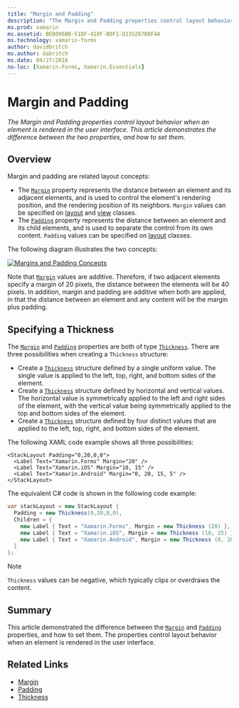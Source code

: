 ```yaml
---
title: "Margin and Padding"
description: "The Margin and Padding properties control layout behavior when an element is rendered in the user interface. This article demonstrates the difference between the two properties, and how to set them."
ms.prod: xamarin
ms.assetid: BEB096BB-51DF-410F-B0F1-D235287B0F4A
ms.technology: xamarin-forms
author: davidbritch
ms.author: dabritch
ms.date: 04/27/2016
no-loc: [Xamarin.Forms, Xamarin.Essentials]
---
```


# Margin and Padding

_The Margin and Padding properties control layout behavior when an element is rendered in the user interface. This article demonstrates the difference between the two properties, and how to set them._

## Overview

Margin and padding are related layout concepts:

- The [`Margin`](xref:Xamarin.Forms.View.Margin) property represents the distance between an element and its adjacent elements, and is used to control the element's rendering position, and the rendering position of its neighbors. `Margin` values can be specified on [layout](~/xamarin-forms/user-interface/controls/layouts.md) and [view](~/xamarin-forms/user-interface/controls/views.md) classes.
- The [`Padding`](xref:Xamarin.Forms.Layout.Padding) property represents the distance between an element and its child elements, and is used to separate the control from its own content. `Padding` values can be specified on [layout](~/xamarin-forms/user-interface/controls/layouts.md) classes.

The following diagram illustrates the two concepts:

[![Margins and Padding Concepts](margin-and-padding-images/margins-and-padding-sml.png)](margin-and-padding-images/margins-and-padding.png#lightbox "Margins and Padding Concepts")

Note that [`Margin`](xref:Xamarin.Forms.View.Margin) values are additive. Therefore, if two adjacent elements specify a margin of 20 pixels, the distance between the elements will be 40 pixels. In addition, margin and padding are additive when both are applied, in that the distance between an element and any content will be the margin plus padding.

## Specifying a Thickness

The [`Margin`](xref:Xamarin.Forms.View.Margin) and [`Padding`](xref:Xamarin.Forms.Layout.Padding) properties are both of type [`Thickness`](xref:Xamarin.Forms.Thickness). There are three possibilities when creating a `Thickness` structure:

- Create a [`Thickness`](xref:Xamarin.Forms.Thickness) structure defined by a single uniform value. The single value is applied to the left, top, right, and bottom sides of the element.
- Create a [`Thickness`](xref:Xamarin.Forms.Thickness) structure defined by horizontal and vertical values. The horizontal value is symmetrically applied to the left and right sides of the element, with the vertical value being symmetrically applied to the top and bottom sides of the element.
- Create a [`Thickness`](xref:Xamarin.Forms.Thickness) structure defined by four distinct values that are applied to the left, top, right, and bottom sides of the element.

The following XAML code example shows all three possibilities:

```xaml
<StackLayout Padding="0,20,0,0">
  <Label Text="Xamarin.Forms" Margin="20" />
  <Label Text="Xamarin.iOS" Margin="10, 15" />
  <Label Text="Xamarin.Android" Margin="0, 20, 15, 5" />
</StackLayout>
```

The equivalent C# code is shown in the following code example:

```csharp
var stackLayout = new StackLayout {
  Padding = new Thickness(0,20,0,0),
  Children = {
    new Label { Text = "Xamarin.Forms", Margin = new Thickness (20) },
    new Label { Text = "Xamarin.iOS", Margin = new Thickness (10, 25) },
    new Label { Text = "Xamarin.Android", Margin = new Thickness (0, 20, 15, 5) }
  }
};
```

> [!NOTE]
> `Thickness` values can be negative, which typically clips or overdraws the content.

## Summary

This article demonstrated the difference between the [`Margin`](xref:Xamarin.Forms.View.Margin) and [`Padding`](xref:Xamarin.Forms.Layout.Padding) properties, and how to set them. The properties control layout behavior when an element is rendered in the user interface.

## Related Links

- [Margin](xref:Xamarin.Forms.View.Margin)
- [Padding](xref:Xamarin.Forms.Layout.Padding)
- [Thickness](xref:Xamarin.Forms.Thickness)
